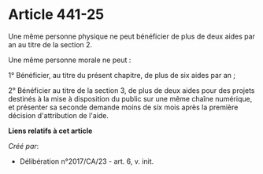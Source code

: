 # Article 441-25

Une même personne physique ne peut bénéficier de plus de deux aides par an au titre de la section 2.

Une même personne morale ne peut :

1° Bénéficier, au titre du présent chapitre, de plus de six aides par an ;

2° Bénéficier au titre de la section 3, de plus de deux aides pour des projets destinés à la mise à disposition du public sur
une même chaîne numérique, et présenter sa seconde demande moins de six mois après la première décision d'attribution de
l'aide.

**Liens relatifs à cet article**

_Créé par_:

  - Délibération n°2017/CA/23 - art. 6, v. init.
